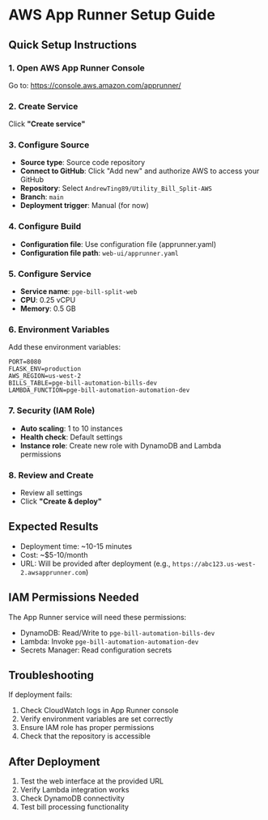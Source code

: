 # AWS App Runner Setup Guide

## Quick Setup Instructions

### 1. Open AWS App Runner Console
Go to: https://console.aws.amazon.com/apprunner/

### 2. Create Service
Click **"Create service"**

### 3. Configure Source
- **Source type**: Source code repository
- **Connect to GitHub**: Click "Add new" and authorize AWS to access your GitHub
- **Repository**: Select `AndrewTing89/Utility_Bill_Split-AWS`
- **Branch**: `main`
- **Deployment trigger**: Manual (for now)

### 4. Configure Build
- **Configuration file**: Use configuration file (apprunner.yaml)
- **Configuration file path**: `web-ui/apprunner.yaml`

### 5. Configure Service
- **Service name**: `pge-bill-split-web`
- **CPU**: 0.25 vCPU
- **Memory**: 0.5 GB

### 6. Environment Variables
Add these environment variables:

```
PORT=8080
FLASK_ENV=production
AWS_REGION=us-west-2
BILLS_TABLE=pge-bill-automation-bills-dev
LAMBDA_FUNCTION=pge-bill-automation-automation-dev
```

### 7. Security (IAM Role)
- **Auto scaling**: 1 to 10 instances
- **Health check**: Default settings
- **Instance role**: Create new role with DynamoDB and Lambda permissions

### 8. Review and Create
- Review all settings
- Click **"Create & deploy"**

## Expected Results
- Deployment time: ~10-15 minutes
- Cost: ~$5-10/month
- URL: Will be provided after deployment (e.g., `https://abc123.us-west-2.awsapprunner.com`)

## IAM Permissions Needed
The App Runner service will need these permissions:
- DynamoDB: Read/Write to `pge-bill-automation-bills-dev`
- Lambda: Invoke `pge-bill-automation-automation-dev`
- Secrets Manager: Read configuration secrets

## Troubleshooting
If deployment fails:
1. Check CloudWatch logs in App Runner console
2. Verify environment variables are set correctly
3. Ensure IAM role has proper permissions
4. Check that the repository is accessible

## After Deployment
1. Test the web interface at the provided URL
2. Verify Lambda integration works
3. Check DynamoDB connectivity
4. Test bill processing functionality